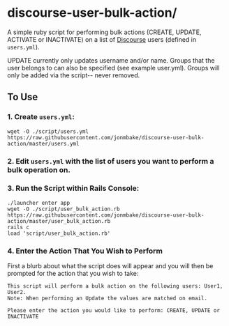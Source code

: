 # discourse-user-bulk-action/

A simple ruby script for performing bulk actions (CREATE, UPDATE, ACTIVATE or INACTIVATE) on a list of [Discourse](https://github.com/discourse/discourse) users (defined in `users.yml`).

UPDATE currently only updates username and/or name.  Groups that the user belongs to can also be specified (see example user.yml).  Groups will only be added via the script-- never removed.

## To Use

### 1. Create `users.yml`:

```
wget -O ./script/users.yml https://raw.githubusercontent.com/jonmbake/discourse-user-bulk-action/master/users.yml
```

### 2. Edit `users.yml` with the list of users you want to perform a bulk operation on.

### 3. Run the Script within Rails Console:

```
./launcher enter app
wget -O ./script/user_bulk_action.rb https://raw.githubusercontent.com/jonmbake/discourse-user-bulk-action/master/user_bulk_action.rb
rails c
load 'script/user_bulk_action.rb'
```

### 4. Enter the Action That You Wish to Perform

First a blurb about what the script does will appear and you will then be prompted for the action that you wish to take:

```
This script will perform a bulk action on the following users: User1, User2.
Note: When performing an Update the values are matched on email.

Please enter the action you would like to perform: CREATE, UPDATE or INACTIVATE
```

